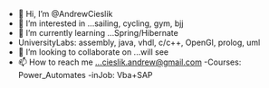 - 👋 Hi, I’m @AndrewCieslik
- 👀 I’m interested in ...sailing, cycling, gym, bjj
- 🌱 I’m currently learning ...Spring/Hibernate
- UniversityLabs: assembly, java, vhdl, c/c++, OpenGl, prolog, uml
- 💞️ I’m looking to collaborate on ...will see
- 📫 How to reach me
  ...cieslik.andrew@gmail.com
-Courses: Power_Automates
-inJob: Vba+SAP
